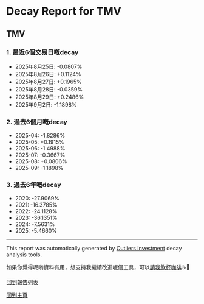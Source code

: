 # Decay Report for TMV

## TMV

### 1. 最近6個交易日嘅decay

- 2025年8月25日: -0.0807%
- 2025年8月26日: +0.1124%
- 2025年8月27日: +0.1965%
- 2025年8月28日: -0.0359%
- 2025年8月29日: +0.2486%
- 2025年9月2日: -1.1898%

### 2. 過去6個月嘅decay

- 2025-04: -1.8286%
- 2025-05: +0.1915%
- 2025-06: -1.4988%
- 2025-07: -0.3667%
- 2025-08: +0.0806%
- 2025-09: -1.1898%

### 3. 過去6年嘅decay

- 2020: -27.9069%
- 2021: -16.3785%
- 2022: -24.1128%
- 2023: -36.1351%
- 2024: -7.5631%
- 2025: -5.4660%

------------------------------
This report was automatically generated by [Outliers Investment](https://outliersecon.github.io/Outliers-Investment/) decay analysis tools.

如果你覺得呢啲資料有用，想支持我繼續改進呢個工具，可以[請我飲杯咖啡](https://buymeacoffee.com/outliersecon)☕🙏

[回到報告列表](https://outliersecon.github.io/Outliers-Investment/reports/reports_public)

[回到主頁](https://outliersecon.github.io/Outliers-Investment/)